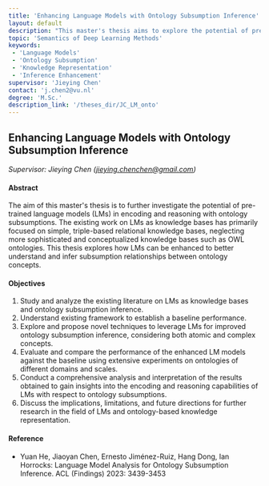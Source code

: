 ```yaml
---
title: 'Enhancing Language Models with Ontology Subsumption Inference'
layout: default
description: "This master's thesis aims to explore the potential of pre-trained language models for encoding and reasoning with complex ontology subsumptions, moving beyond simple relational knowledge bases to embrace sophisticated OWL ontologies. It seeks to enhance LMs' understanding and inference of concept subsumption relationships." 
topic: 'Semantics of Deep Learning Methods'
keywords: 
 - 'Language Models'
 - 'Ontology Subsumption'
 - 'Knowledge Representation'
 - 'Inference Enhancement'
supervisor: 'Jieying Chen'
contact: 'j.chen2@vu.nl'
degree: 'M.Sc.'
description_link: '/theses_dir/JC_LM_onto'
---
```


## Enhancing Language Models with Ontology Subsumption Inference
*Supervisor: Jieying Chen (jieying.chenchen@gmail.com)*

#### Abstract 
The aim of this master's thesis is to further investigate the potential of pre-trained language models (LMs) in encoding and reasoning with ontology subsumptions. The existing work on LMs as knowledge bases has primarily focused on simple, triple-based relational knowledge bases, neglecting more sophisticated and conceptualized knowledge bases such as OWL ontologies. This thesis explores how LMs can be enhanced to better understand and infer subsumption relationships between ontology concepts.

#### Objectives
1. Study and analyze the existing literature on LMs as knowledge bases and ontology subsumption inference.
2. Understand existing framework to establish a baseline performance.
3. Explore and propose novel techniques to leverage LMs for improved ontology subsumption inference, considering both atomic and complex concepts.
4. Evaluate and compare the performance of the enhanced LM models against the baseline using extensive experiments on ontologies of different domains and scales.
5. Conduct a comprehensive analysis and interpretation of the results obtained to gain insights into the encoding and reasoning capabilities of LMs with respect to ontology subsumptions.
6. Discuss the implications, limitations, and future directions for further research in the field of LMs and ontology-based knowledge representation.

#### Reference
- Yuan He, Jiaoyan Chen, Ernesto Jiménez-Ruiz, Hang Dong, Ian Horrocks: Language Model Analysis for Ontology Subsumption Inference. ACL (Findings) 2023: 3439-3453

